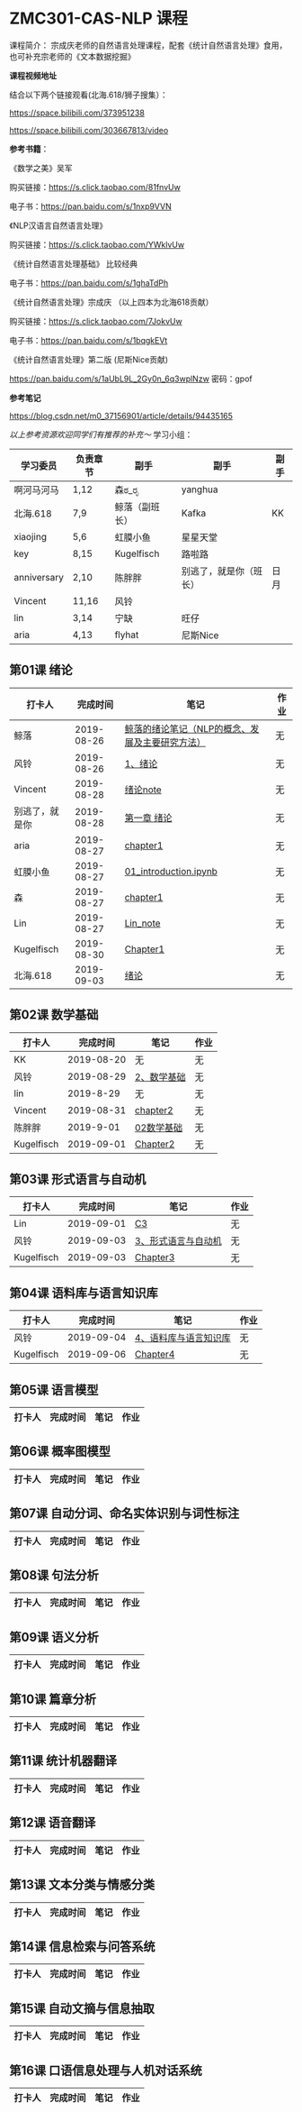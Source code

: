 # ZMC301-CAS-NLP 课程
课程简介： 宗成庆老师的自然语言处理课程，配套《统计自然语言处理》食用，也可补充宗老师的《文本数据挖掘》

**课程视频地址**

结合以下两个链接观看(北海.618/狮子搜集）：

https://space.bilibili.com/373951238

https://space.bilibili.com/303667813/video


**参考书籍**：

《数学之美》吴军

购买链接：https://s.click.taobao.com/81fnvUw

电子书：https://pan.baidu.com/s/1nxp9VVN

《NLP汉语言自然语言处理》

购买链接：https://s.click.taobao.com/YWklvUw

《统计自然语言处理基础》 比较经典

电子书：https://pan.baidu.com/s/1ghaTdPh

《统计自然语言处理》宗成庆 （以上四本为北海618贡献）

购买链接：https://s.click.taobao.com/7JokvUw

电子书：https://pan.baidu.com/s/1bqgkEVt

《统计自然语言处理》第二版    (尼斯Nice贡献)

https://pan.baidu.com/s/1aUbL9L_2Gy0n_6q3wplNzw   密码：gpof

**参考笔记**

https://blog.csdn.net/m0_37156901/article/details/94435165


*以上参考资源欢迎同学们有推荐的补充～*
学习小组：

|学习委员|负责章节|副手|副手|副手|
|--|--|--|--|--|
|啊河马河马|	1,12|	森ಠ_ರೃ	|yanghua||
|北海.618	|7,9	|鲸落（副班长）	|Kafka|	KK|
|xiaojing|	5,6|	虹膜小鱼|	星星天堂|
|key|	8,15	|Kugelfisch|	路啦路|
|anniversary	|2,10|	陈胖胖	|别逃了，就是你（班长）	|日月|
|Vincent	|11,16	|风铃		|
|lin	|3,14|	宁缺|	旺仔|
|aria	|4,13	|flyhat|	尼斯Nice|



## 第01课 绪论

|打卡人|完成时间|笔记|作业|
|---|---|---|---|
|鲸落|2019-08-26|[鲸落的绪论笔记（NLP的概念、发展及主要研究方法）](https://github.com/aicourse/ZMC301-CAS-NLP-2019/blob/master/lesson/note/%E9%B2%B8%E8%90%BD/%E7%BB%AA%E8%AE%BA%E7%AC%94%E8%AE%B0%EF%BC%88NLP%E7%9A%84%E6%A6%82%E5%BF%B5%E3%80%81%E5%8F%91%E5%B1%95%E5%8F%8A%E4%B8%BB%E8%A6%81%E7%A0%94%E7%A9%B6%E6%96%B9%E6%B3%95%EF%BC%89.et)|无|
|风铃|2019-08-26|[1、绪论](https://github.com/aicourse/ZMC301-CAS-NLP-2019/blob/master/lesson/note/风铃/note/01、绪论.md)|无|
|Vincent|2019-08-28|[绪论note](https://github.com/aicourse/ZMC301-CAS-NLP-2019/blob/master/lesson/note/vincent/Vincent.md) |无|
|别逃了，就是你|2019-08-28|[第一章 绪论](https://github.com/aicourse/ZMC301-CAS-NLP-2019/blob/master/lesson/note/别逃了，就是你/第一章_绪论_笔记.md)|无|
|aria|2019-08-27|[chapter1](https://github.com/aicourse/ZMC301-CAS-NLP-2019/blob/master/lesson/note/aria/chapter1.ipynb)|无|
|虹膜小鱼|2019-08-27|[01_introduction.ipynb](https://github.com/aicourse/ZMC301-CAS-NLP-2019/blob/master/lesson/note/%E8%99%B9%E8%86%9C%E5%B0%8F%E9%B1%BC_note/01_introduction.ipynb)|无|
|森|2019-08-27|[chapter1](https://github.com/aicourse/ZMC301-CAS-NLP-2019/tree/master/lesson/note/%E6%A3%AE%E0%B2%A0_%E0%B2%B0%E0%B3%83)|无|
|Lin|2019-08-27|[Lin_note](https://github.com/aicourse/ZMC301-CAS-NLP-2019/tree/master/lesson/note/lin_note/Lin_note)|无|
|Kugelfisch|2019-08-30|[Chapter1](https://github.com/aicourse/ZMC301-CAS-NLP-2019/blob/master/lesson/note/Kugelfisch/Chapter1%20%E7%BB%AA%E8%AE%BA.md)|无|
|北海.618|2019-09-03|[绪论](https://github.com/aicourse/ZMC301-CAS-NLP-2019/blob/master/lesson/note/%E5%8C%97%E6%B5%B7%E5%B0%8F%E7%8B%AE%E5%AD%90/%E7%BB%AA%E8%AE%BA.md)|无|




## 第02课 数学基础

|打卡人|完成时间|笔记|作业|
|---|---|---|---|
|KK|2019-08-20|无|无|
|风铃|2019-08-29|[2、数学基础](https://github.com/aicourse/ZMC301-CAS-NLP-2019/blob/master/lesson/note/风铃/note/02、数学基础.md)|无|
|lin|2019-8-29|无|无|
|Vincent|2019-08-31|[chapter2](https://github.com/aicourse/ZMC301-CAS-NLP-2019/blob/master/lesson/note/vincent/chapter2.md)|无|
|陈胖胖|2019-9-01|[02数学基础](https://github.com/aicourse/ZMC301-CAS-NLP-2019/blob/master/lesson/note/陈胖胖/02数学基础.md)|无|
|Kugelfisch|2019-09-01|[Chapter2](https://github.com/aicourse/ZMC301-CAS-NLP-2019/blob/master/lesson/note/Kugelfisch/Chapter2%20%E9%A2%84%E5%A4%87%E7%9F%A5%E8%AF%86.md)|无|

## 第03课 形式语言与自动机
|打卡人|完成时间|笔记|作业|
|---|---|---|---|
|Lin|2019-09-01|[C3](https://github.com/aicourse/ZMC301-CAS-NLP-2019/blob/master/note/lin_note/C3.pdf)|无|
|风铃|2019-09-03|[3、形式语言与自动机](https://github.com/aicourse/ZMC301-CAS-NLP-2019/blob/master/lesson/note/风铃/note/03、形式语言与自动机.md)|无|
|Kugelfisch|2019-09-03|[Chapter3](https://github.com/aicourse/ZMC301-CAS-NLP-2019/blob/master/lesson/note/Kugelfisch/Chapter3%20形式语言与自动机.md)|无|

## 第04课 语料库与语言知识库
|打卡人|完成时间|笔记|作业|
|---|---|---|---|
|风铃|2019-09-04|[4、语料库与语言知识库](https://github.com/aicourse/ZMC301-CAS-NLP-2019/blob/master/lesson/note/风铃/note/04、语料库与语言知识库.md)|无|
|Kugelfisch|2019-09-06|[Chapter4](https://github.com/aicourse/ZMC301-CAS-NLP-2019/blob/master/lesson/note/Kugelfisch/Chapter4%20%E8%AF%AD%E6%96%99%E5%BA%93%E4%B8%8E%E8%AF%AD%E8%A8%80%E7%9F%A5%E8%AF%86%E5%BA%93.md)|无|


## 第05课 语言模型
|打卡人|完成时间|笔记|作业|
|---|---|---|---|

## 第06课 概率图模型
|打卡人|完成时间|笔记|作业|
|---|---|---|---|

## 第07课 自动分词、命名实体识别与词性标注
|打卡人|完成时间|笔记|作业|
|---|---|---|---|

## 第08课 句法分析
|打卡人|完成时间|笔记|作业|
|---|---|---|---|

## 第09课 语义分析
|打卡人|完成时间|笔记|作业|
|---|---|---|---|

## 第10课 篇章分析
|打卡人|完成时间|笔记|作业|
|---|---|---|---|

## 第11课 统计机器翻译
|打卡人|完成时间|笔记|作业|
|---|---|---|---|

## 第12课 语音翻译
|打卡人|完成时间|笔记|作业|
|---|---|---|---|

## 第13课 文本分类与情感分类
|打卡人|完成时间|笔记|作业|
|---|---|---|---|

## 第14课 信息检索与问答系统
|打卡人|完成时间|笔记|作业|
|---|---|---|---|

## 第15课 自动文摘与信息抽取
|打卡人|完成时间|笔记|作业|
|---|---|---|---|

## 第16课 口语信息处理与人机对话系统
|打卡人|完成时间|笔记|作业|
|---|---|---|---|
